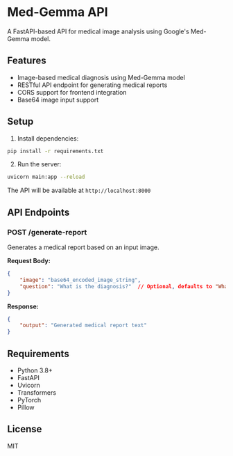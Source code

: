 # Med-Gemma API

A FastAPI-based API for medical image analysis using Google's Med-Gemma model.

## Features

- Image-based medical diagnosis using Med-Gemma model
- RESTful API endpoint for generating medical reports
- CORS support for frontend integration
- Base64 image input support

## Setup

1. Install dependencies:
```bash
pip install -r requirements.txt
```

2. Run the server:
```bash
uvicorn main:app --reload
```

The API will be available at `http://localhost:8000`

## API Endpoints

### POST /generate-report

Generates a medical report based on an input image.

**Request Body:**
```json
{
    "image": "base64_encoded_image_string",
    "question": "What is the diagnosis?"  // Optional, defaults to "What is the diagnosis?"
}
```

**Response:**
```json
{
    "output": "Generated medical report text"
}
```

## Requirements

- Python 3.8+
- FastAPI
- Uvicorn
- Transformers
- PyTorch
- Pillow

## License

MIT 